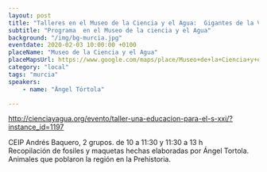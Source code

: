 ```yaml
---
layout: post
title: "Talleres en el Museo de la Ciencia y el Agua:  Gigantes de la Vida"
subtitle: "Programa  en el Museo de la ciencia y el Agua"
background: "/img/bg-murcia.jpg"
eventdate: 2020-02-03 10:00:00 +0100
placeName: "Museo de la Ciencia y el Agua"
placeMapsUrl: https://www.google.com/maps/place/Museo+de+la+Ciencia+y+el+Agua/@37.98052,-1.133403,15z/data=!4m5!3m4!1s0x0:0x708452a6d1b0a85e!8m2!3d37.98052!4d-1.133403
category: "local"
tags: "murcia"
speakers:
    - name: "Ängel Tórtola"

---
```


http://cienciayagua.org/evento/taller-una-educacion-para-el-s-xxi/?instance_id=1197 

CEIP Andrés Baquero, 2 grupos.  de 10 a 11:30 y 11:30 a 13 h  
Recopilación de fosiles y maquetas hechas elaboradas por Ángel Tortola.  Animales que poblaron la región en la Prehistoria.
